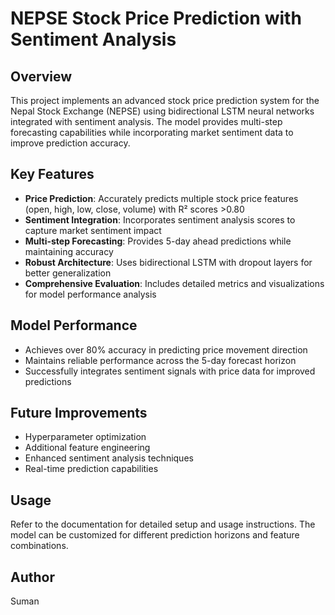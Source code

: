 # NEPSE Stock Price Prediction with Sentiment Analysis

## Overview
This project implements an advanced stock price prediction system for the Nepal Stock Exchange (NEPSE) using bidirectional LSTM neural networks integrated with sentiment analysis. The model provides multi-step forecasting capabilities while incorporating market sentiment data to improve prediction accuracy.

## Key Features
- **Price Prediction**: Accurately predicts multiple stock price features (open, high, low, close, volume) with R² scores >0.80
- **Sentiment Integration**: Incorporates sentiment analysis scores to capture market sentiment impact
- **Multi-step Forecasting**: Provides 5-day ahead predictions while maintaining accuracy
- **Robust Architecture**: Uses bidirectional LSTM with dropout layers for better generalization
- **Comprehensive Evaluation**: Includes detailed metrics and visualizations for model performance analysis

## Model Performance
- Achieves over 80% accuracy in predicting price movement direction
- Maintains reliable performance across the 5-day forecast horizon
- Successfully integrates sentiment signals with price data for improved predictions

## Future Improvements
- Hyperparameter optimization
- Additional feature engineering
- Enhanced sentiment analysis techniques
- Real-time prediction capabilities

## Usage
Refer to the documentation for detailed setup and usage instructions. The model can be customized for different prediction horizons and feature combinations.

## Author
Suman